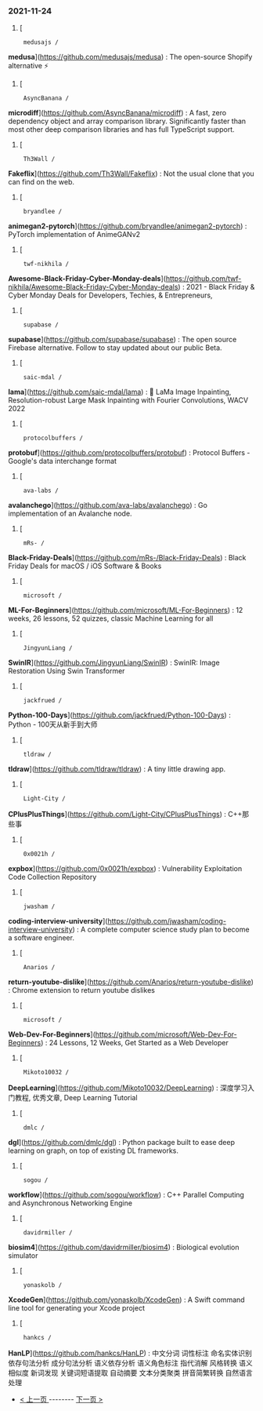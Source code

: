 ### 2021-11-24 
1. [
    

        medusajs /
**medusa**](https://github.com/medusajs/medusa) : The open-source Shopify alternative ⚡️
1. [
    

        AsyncBanana /
**microdiff**](https://github.com/AsyncBanana/microdiff) : A fast, zero dependency object and array comparison library. Significantly faster than most other deep comparison libraries and has full TypeScript support.
1. [
    

        Th3Wall /
**Fakeflix**](https://github.com/Th3Wall/Fakeflix) : Not the usual clone that you can find on the web.
1. [
    

        bryandlee /
**animegan2-pytorch**](https://github.com/bryandlee/animegan2-pytorch) : PyTorch implementation of AnimeGANv2
1. [
    

        twf-nikhila /
**Awesome-Black-Friday-Cyber-Monday-deals**](https://github.com/twf-nikhila/Awesome-Black-Friday-Cyber-Monday-deals) : 2021 - Black Friday & Cyber Monday Deals for Developers, Techies, & Entrepreneurs,
1. [
    

        supabase /
**supabase**](https://github.com/supabase/supabase) : The open source Firebase alternative. Follow to stay updated about our public Beta.
1. [
    

        saic-mdal /
**lama**](https://github.com/saic-mdal/lama) : 🦙 LaMa Image Inpainting, Resolution-robust Large Mask Inpainting with Fourier Convolutions, WACV 2022
1. [
    

        protocolbuffers /
**protobuf**](https://github.com/protocolbuffers/protobuf) : Protocol Buffers - Google's data interchange format
1. [
    

        ava-labs /
**avalanchego**](https://github.com/ava-labs/avalanchego) : Go implementation of an Avalanche node.
1. [
    

        mRs- /
**Black-Friday-Deals**](https://github.com/mRs-/Black-Friday-Deals) : Black Friday Deals for macOS / iOS Software & Books
1. [
    

        microsoft /
**ML-For-Beginners**](https://github.com/microsoft/ML-For-Beginners) : 12 weeks, 26 lessons, 52 quizzes, classic Machine Learning for all
1. [
    

        JingyunLiang /
**SwinIR**](https://github.com/JingyunLiang/SwinIR) : SwinIR: Image Restoration Using Swin Transformer
1. [
    

        jackfrued /
**Python-100-Days**](https://github.com/jackfrued/Python-100-Days) : Python - 100天从新手到大师
1. [
    

        tldraw /
**tldraw**](https://github.com/tldraw/tldraw) : A tiny little drawing app.
1. [
    

        Light-City /
**CPlusPlusThings**](https://github.com/Light-City/CPlusPlusThings) : C++那些事
1. [
    

        0x0021h /
**expbox**](https://github.com/0x0021h/expbox) : Vulnerability Exploitation Code Collection Repository
1. [
    

        jwasham /
**coding-interview-university**](https://github.com/jwasham/coding-interview-university) : A complete computer science study plan to become a software engineer.
1. [
    

        Anarios /
**return-youtube-dislike**](https://github.com/Anarios/return-youtube-dislike) : Chrome extension to return youtube dislikes
1. [
    

        microsoft /
**Web-Dev-For-Beginners**](https://github.com/microsoft/Web-Dev-For-Beginners) : 24 Lessons, 12 Weeks, Get Started as a Web Developer
1. [
    

        Mikoto10032 /
**DeepLearning**](https://github.com/Mikoto10032/DeepLearning) : 深度学习入门教程, 优秀文章, Deep Learning Tutorial
1. [
    

        dmlc /
**dgl**](https://github.com/dmlc/dgl) : Python package built to ease deep learning on graph, on top of existing DL frameworks.
1. [
    

        sogou /
**workflow**](https://github.com/sogou/workflow) : C++ Parallel Computing and Asynchronous Networking Engine
1. [
    

        davidrmiller /
**biosim4**](https://github.com/davidrmiller/biosim4) : Biological evolution simulator
1. [
    

        yonaskolb /
**XcodeGen**](https://github.com/yonaskolb/XcodeGen) : A Swift command line tool for generating your Xcode project
1. [
    

        hankcs /
**HanLP**](https://github.com/hankcs/HanLP) : 中文分词 词性标注 命名实体识别 依存句法分析 成分句法分析 语义依存分析 语义角色标注 指代消解 风格转换 语义相似度 新词发现 关键词短语提取 自动摘要 文本分类聚类 拼音简繁转换 自然语言处理 

- [ < 上一页 ](https://github.com/able8/github-trending-daily-record/blob/master/2021-11-23.md) -------- [ 下一页 > ](https://github.com/able8/github-trending-daily-record/blob/master/2021-11-25.md)